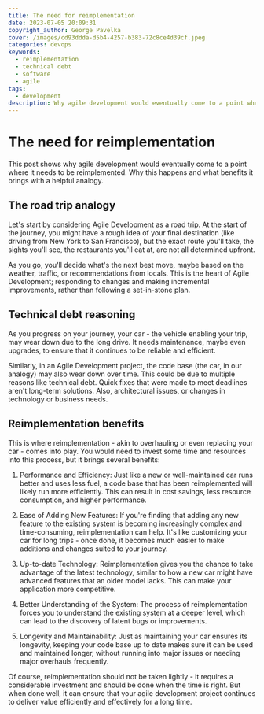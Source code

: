 ```yaml
---
title: The need for reimplementation
date: 2023-07-05 20:09:31
copyright_author: George Pavelka
cover: /images/cd93ddda-d5b4-4257-b383-72c8ce4d39cf.jpeg
categories: devops
keywords:
  - reimplementation
  - technical debt
  - software
  - agile
tags:
  - development
description: Why agile development would eventually come to a point where it needs to be reimplemented. Why this happens and what benefits it brings with a helpful analogy.
---
```


# The need for reimplementation

This post shows why agile development would eventually come to a point where it needs to be reimplemented. Why this happens and what benefits it brings with a helpful analogy.

## The road trip analogy

Let's start by considering Agile Development as a road trip. At the start of the journey, you might have a rough idea of your final destination (like driving from New York to San Francisco), but the exact route you'll take, the sights you'll see, the restaurants you'll eat at, are not all determined upfront.

As you go, you'll decide what's the next best move, maybe based on the weather, traffic, or recommendations from locals. This is the heart of Agile Development; responding to changes and making incremental improvements, rather than following a set-in-stone plan.

## Technical debt reasoning

As you progress on your journey, your car - the vehicle enabling your trip, may wear down due to the long drive. It needs maintenance, maybe even upgrades, to ensure that it continues to be reliable and efficient.

Similarly, in an Agile Development project, the code base (the car, in our analogy) may also wear down over time. This could be due to multiple reasons like technical debt. Quick fixes that were made to meet deadlines aren't long-term solutions. Also, architectural issues, or changes in technology or business needs.

## Reimplementation benefits

This is where reimplementation - akin to overhauling or even replacing your car - comes into play. You would need to invest some time and resources into this process, but it brings several benefits:

1. Performance and Efficiency: Just like a new or well-maintained car runs better and uses less fuel, a code base that has been reimplemented will likely run more efficiently. This can result in cost savings, less resource consumption, and higher performance.

2. Ease of Adding New Features: If you're finding that adding any new feature to the existing system is becoming increasingly complex and time-consuming, reimplementation can help. It's like customizing your car for long trips - once done, it becomes much easier to make additions and changes suited to your journey.

3. Up-to-date Technology: Reimplementation gives you the chance to take advantage of the latest technology, similar to how a new car might have advanced features that an older model lacks. This can make your application more competitive.

4. Better Understanding of the System: The process of reimplementation forces you to understand the existing system at a deeper level, which can lead to the discovery of latent bugs or improvements.

5. Longevity and Maintainability: Just as maintaining your car ensures its longevity, keeping your code base up to date makes sure it can be used and maintained longer, without running into major issues or needing major overhauls frequently.

Of course, reimplementation should not be taken lightly - it requires a considerable investment and should be done when the time is right. But when done well, it can ensure that your agile development project continues to deliver value efficiently and effectively for a long time.
